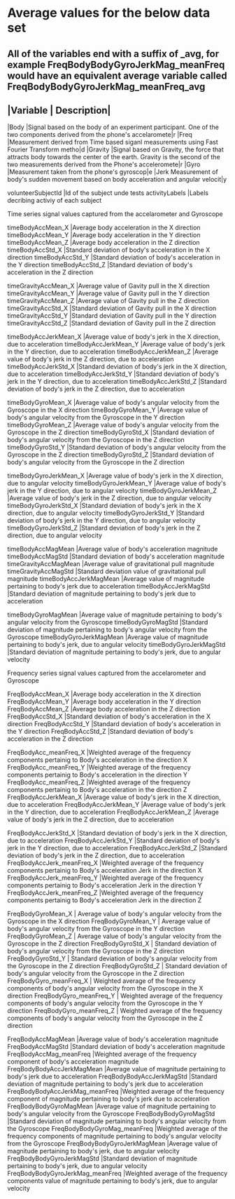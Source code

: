 # Average values for the below data set	

## All of the variables end with a suffix of _avg, for example FreqBodyBodyGyroJerkMag_meanFreq would have an equivalent average variable called FreqBodyBodyGyroJerkMag_meanFreq_avg	


|Variable	| Description|
------------------------------
|Body	        |Signal based on the body of an experiment participant. One of the two components derived from the phone's accelaromete|r
|Freq	        |Measurement derived from Time based siganl measurements using Fast Fourier Transform metho|d
|Gravity	        |Signal based on Gravity, the force that attracts body towards the center of the earth. Gravity is the second of the two measurements derived from the Phone's acceleromete|r
|Gyro	        |Measurement taken from the phone's gyroscop|e
|Jerk	        Measurement of body's sudden movement based on body acceleration and angular velocit|y
	
	
	
volunteerSubjectId	|Id of the subject unde tests
activityLabels	|Labels decribing activiy of each subject
	
Time series signal values captured from the accelarometer and Gyroscope	
	
timeBodyAccMean_X	|Average body acceleration in the X direction
timeBodyAccMean_Y	|Average body acceleration in the Y direction
timeBodyAccMean_Z	|Average body acceleration in the Z direction
timeBodyAccStd_X	|Standard deviation of body's acceleration in the X direction
timeBodyAccStd_Y	|Standard deviation of body's acceleration in the Y direction
timeBodyAccStd_Z	|Standard deviation of body's acceleration in the Z direction
	
timeGravityAccMean_X	|Average value of Gavity pull in the X direction
timeGravityAccMean_Y	|Average value of Gavity pull in the Y direction
timeGravityAccMean_Z	|Average value of Gavity pull in the Z direction
timeGravityAccStd_X	|Standard deviation of Gavity pull in the X direction
timeGravityAccStd_Y	|Standard deviation of Gavity pull in the Y direction
timeGravityAccStd_Z	|Standard deviation of Gavity pull in the Z direction
	
timeBodyAccJerkMean_X	|Average value of body's jerk in the X direction, due to acceleration
timeBodyAccJerkMean_Y	|Average value of body's jerk in the Y direction, due to acceleration
timeBodyAccJerkMean_Z	|Average value of body's jerk in the Z direction, due to acceleration
timeBodyAccJerkStd_X	|Standard deviation of body's jerk in the X direction, due to acceleration
timeBodyAccJerkStd_Y	|Standard deviation of body's jerk in the Y direction, due to acceleration
timeBodyAccJerkStd_Z	|Standard deviation of body's jerk in the Z direction, due to acceleration
	
timeBodyGyroMean_X	|Average value of body's angular velocity from the Gyroscope in the X direction
timeBodyGyroMean_Y	|Average value of body's angular velocity from the Gyroscope in the Y direction
timeBodyGyroMean_Z	|Average value of body's angular velocity from the Gyroscope in the Z direction
timeBodyGyroStd_X	|Standard deviation of body's angular velocity from the Gyroscope in the Z direction
timeBodyGyroStd_Y	|Standard deviation of body's angular velocity from the Gyroscope in the Z direction
timeBodyGyroStd_Z	|Standard deviation of body's angular velocity from the Gyroscope in the Z direction
	
timeBodyGyroJerkMean_X	|Average value of body's jerk in the X direction, due to angular velocity
timeBodyGyroJerkMean_Y	|Average value of body's jerk in the Y direction, due to angular velocity
timeBodyGyroJerkMean_Z	|Average value of body's jerk in the Z direction, due to angular velocity
timeBodyGyroJerkStd_X	|Standard deviation of body's jerk in the X direction, due to angular velocity
timeBodyGyroJerkStd_Y	|Standard deviation of body's jerk in the Y direction, due to angular velocity
timeBodyGyroJerkStd_Z	|Standard deviation of body's jerk in the Z direction, due to angular velocity
	
timeBodyAccMagMean	|Average value of body's acceleration magnitude
timeBodyAccMagStd	|Standard deviation of body's acceleration magnitude
timeGravityAccMagMean	|Average value of gravitational pull magnitude
timeGravityAccMagStd	|Standard deviation value of gravitational pull magnitude
timeBodyAccJerkMagMean	|Average value of magnitude pertaining to body's jerk due to acceleration
timeBodyAccJerkMagStd	|Standard deviation of  magnitude pertaining to body's jerk due to acceleration
	
timeBodyGyroMagMean	|Average value of magnitude pertaining to body's angular velocity from the Gyroscope
timeBodyGyroMagStd	|Standard deviation of magnitude pertaining to body's angular velocity from the Gyroscope
timeBodyGyroJerkMagMean	|Average value of magnitude pertaining to body's jerk, due to angular velocity
timeBodyGyroJerkMagStd	|Standard deviation of magnitude pertaining to body's jerk, due to angular velocity
	
Frequency series signal values captured from the accelarometer and Gyroscope	
	
FreqBodyAccMean_X	|Average body acceleration in the X direction
FreqBodyAccMean_Y	|Average body acceleration in the Y direction
FreqBodyAccMean_Z	|Average body acceleration in the Z direction
FreqBodyAccStd_X	|Standard deviation of body's acceleration in the X direction
FreqBodyAccStd_Y	|Standard deviation of body's acceleration in the Y direction
FreqBodyAccStd_Z	|Standard deviation of body's acceleration in the Z direction
	
FreqBodyAcc_meanFreq_X	|Weighted average of the frequency components pertainig to Body's acceleration in the direction X
FreqBodyAcc_meanFreq_Y	|Weighted average of the frequency components pertainig to Body's acceleration in the direction Y
FreqBodyAcc_meanFreq_Z	|Weighted average of the frequency components pertainig to Body's acceleration in the direction Z
FreqBodyAccJerkMean_X	|Average value of body's jerk in the X direction, due to acceleration
FreqBodyAccJerkMean_Y	|Average value of body's jerk in the Y direction, due to acceleration
FreqBodyAccJerkMean_Z	|Average value of body's jerk in the Z direction, due to acceleration
	
FreqBodyAccJerkStd_X	|Standard deviation of body's jerk in the X direction, due to acceleration
FreqBodyAccJerkStd_Y	|Standard deviation of body's jerk in the Y direction, due to acceleration
FreqBodyAccJerkStd_Z	|Standard deviation of body's jerk in the Z direction, due to acceleration
FreqBodyAccJerk_meanFreq_X	|Weighted average of the frequency components pertainig to Body's acceleration Jerk in the direction X
FreqBodyAccJerk_meanFreq_Y	|Weighted average of the frequency components pertainig to Body's acceleration Jerk in the direction Y
FreqBodyAccJerk_meanFreq_Z	|Weighted average of the frequency components pertainig to Body's acceleration Jerk in the direction Z
	
FreqBodyGyroMean_X	| Average value of body's angular velocity from the Gyroscope in the X direction
FreqBodyGyroMean_Y	| Average value of body's angular velocity from the Gyroscope in the Y direction
FreqBodyGyroMean_Z	| Average value of body's angular velocity from the Gyroscope in the Z direction
FreqBodyGyroStd_X	| Standard deviation of body's angular velocity from the Gyroscope in the Z direction
FreqBodyGyroStd_Y	| Standard deviation of body's angular velocity from the Gyroscope in the Z direction
FreqBodyGyroStd_Z	| Standard deviation of body's angular velocity from the Gyroscope in the Z direction
FreqBodyGyro_meanFreq_X	| Weighted average of the frequency components of body's angular velocity from the Gyroscope in the X direction
FreqBodyGyro_meanFreq_Y	| Weighted average of the frequency components of body's angular velocity from the Gyroscope in the Y direction
FreqBodyGyro_meanFreq_Z	| Weighted average of the frequency components of body's angular velocity from the Gyroscope in the Z direction
	
FreqBodyAccMagMean	        |Average value of body's acceleration magnitude
FreqBodyAccMagStd	        |Standard deviation of body's acceleration magnitude
FreqBodyAccMag_meanFreq	        |Weighted average of the frequency component of body's acceleration magnitude
FreqBodyBodyAccJerkMagMean	|Average value of magnitude pertaining to body's jerk due to acceleration
FreqBodyBodyAccJerkMagStd	|Standard deviation of  magnitude pertaining to body's jerk due to acceleration
FreqBodyBodyAccJerkMag_meanFreq	|Weighted average of the frequency component of magnitude pertaining to body's jerk due to acceleration
FreqBodyBodyGyroMagMean	|Average value of magnitude pertaining to body's angular velocity from the Gyroscope
FreqBodyBodyGyroMagStd	|Standard deviation of magnitude pertaining to body's angular velocity from the Gyroscope
FreqBodyBodyGyroMag_meanFreq	|Weighted average of the frequency components of magnitude pertaining to body's angular velocity from the Gyroscope
FreqBodyBodyGyroJerkMagMean	        |Average value of magnitude pertaining to body's jerk, due to angular velocity
FreqBodyBodyGyroJerkMagStd	        |Standard deviation of magnitude pertaining to body's jerk, due to angular velocity
FreqBodyBodyGyroJerkMag_meanFreq	|Weighted average of the frequency components value of magnitude pertaining to body's jerk, due to angular velocity
	
	

